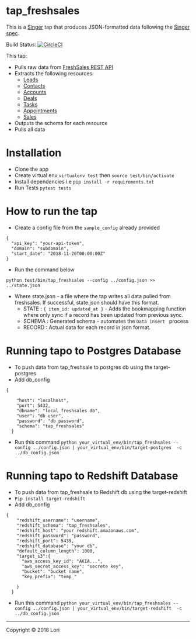 # tap_freshsales

This is a [Singer](https://singer.io) tap that produces JSON-formatted data
following the [Singer
spec](https://github.com/singer-io/getting-started/blob/master/SPEC.md).

Build Status: [![CircleCI](https://circleci.com/gh/Lori-Systems/tap_freshsales/tree/master.svg?style=svg)](https://circleci.com/gh/Lori-Systems/tap_freshsales/tree/master)

This tap:

- Pulls raw data from [FreshSales REST API](https://www.freshsales.io/api)
- Extracts the following resources:
  - [Leads](https://www.freshsales.io/api/#leads)
  - [Contacts](https://www.freshsales.io/api/#contacts)
  - [Accounts](https://www.freshsales.io/api/#accounts)
  - [Deals](https://www.freshsales.io/api/#deals)
  - [Tasks](https://www.freshsales.io/api/#tasks)
  - [Appointments](https://www.freshsales.io/api/#appointments)
  - [Sales](https://www.freshsales.io/api/#sales-activities)
- Outputs the schema for each resource
- Pulls all data

# Installation
- Clone the app
- Create virtual env `virtualenv test` then `source test/bin/activate`
- Install dependencies i.e `pip install -r requirements.txt`
- Run Tests `pytest tests`

# How to run the tap
- Create a config file from the `sample_config` already provided
```
{
  "api_key": "your-api-token",
  "domain": "subdomain",
  "start_date": "2018-11-26T00:00:00Z"
}
```
- Run the command below
```
python test/bin/tap_freshsales --config ../config.json >> ../state.json
```
- Where state.json - a file where the tap writes all data pulled from freshsales.
If successful, state.json should have this format.
  - STATE : `{ item_id: updated_at }` - Adds the bookmapping function where only sync if a record has been updated from previous sync.
  - SCHEMA : Generated schema - automates the `Data insert ` process
  - RECORD : Actual data for each record in json format.

# Running tapo to Postgres Database
- To push data from tap_freshsale to postgres db using the target-postgres
- Add db_config 
```
{

    "host": "localhost",
    "port": 5432,
    "dbname": "local freshsales db",
    "user": "db user",
    "password": "db password",
    "schema": "tap_freshsales"
  }
```
- Run this command `python your_virtual_env/bin/tap_freshsales --config ../config.json | your_virtual_env/bin/target-postgres  -c ../db_config.json`

# Running tapo to Redshift Database
- To push data from tap_freshsale to Redshift db using the target-redshift
- `Pip install target-redshift`
- Add db_config 
```
{
    "redshift_username": "username",
    "redshift_schema": "tap_freshsales",
    "redshift_host": "your redshift.amazonaws.com",
    "redshift_password": "password",
    "redshift_port": 5439,
    "redshift_database": "your db",
    "default_column_length": 1000,
    "target_s3":{
      "aws_access_key_id": "AKIA...",
      "aws_secret_access_key": "secrete key",
      "bucket": "bucket name",
      "key_prefix": "temp_"

    }
  }
```
- Run this command `python your_virtual_env/bin/tap_freshsales --config ../config.json | your_virtual_env/bin/target-redshift  -c ../db_config.json`

---

Copyright &copy; 2018 Lori
